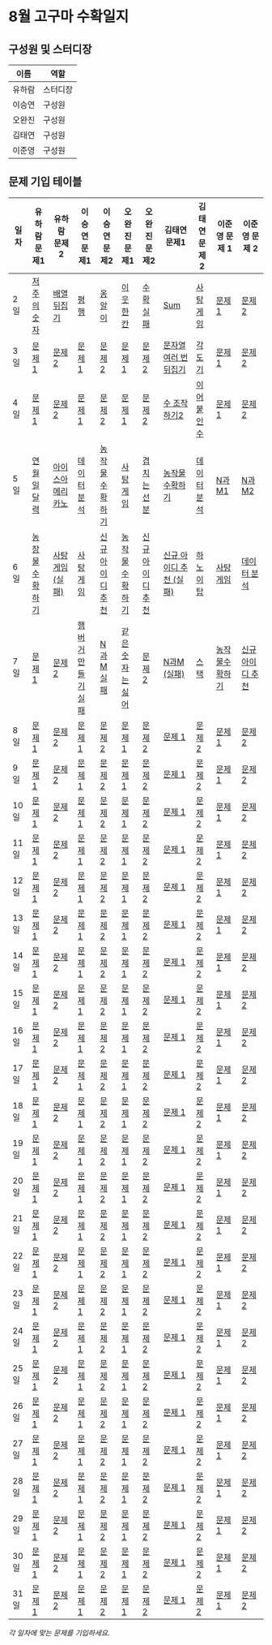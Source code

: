 # 8월 고구마 수확일지

## 구성원 및 스터디장

| 이름   | 역할    |
| ------ | ------- |
| 유하람 | 스터디장 |
| 이승연 | 구성원  |
| 오완진 | 구성원  |
| 김태연 | 구성원  |
| 이준영 | 구성원  |

## 문제 기입 테이블

<table>
  <thead>
    <tr>
      <th>일차</th>
      <th>유하람 문제1</th>
      <th>유하람 문제2</th>
      <th>이승연 문제1</th>
      <th>이승연 문제2</th>
      <th>오완진 문제1</th>
      <th>오완진 문제2</th>
      <th>김태연 문제1</th>
      <th>김태연 문제2</th>
      <th>이준영 문제 1</th>
      <th>이준영 문제 2</th>
    </tr>
  </thead>
  <tbody>
    <tr>
      <td>2일</td>
      <td><a href="유하람/프로그래머스/0/120871. 저주의 숫자 3">저주의 숫자</a></td>
      <td><a href="유하람/프로그래머스/0/120821. 배열 뒤집기">배열 뒤집기</a></td>
      <td><a href="이승연/프로그래머스/0/120875. 평행">평행</a></td>
      <td><a href="이승연/프로그래머스/0/120956. 옹알이 （1）">옹알이</a></td>
      <td><a href="오완진/프로그래머스/1/250125. ［PCCE 기출문제］ 9번 ／ 이웃한 칸">이웃 한칸</a></td>
      <td><a href="https://github.com/ssafy-12-seoul-8/SWEET_POTATOES/issues/1">수확 실패</a></td>
      <td><a href="김태연/SWEA/D3/1209. ［S／W 문제해결 기본］ 2일차 － Sum">Sum</a></td>
      <td><a href="김태연/백준/Silver/3085. 사탕 게임">사탕 게임</a></td>
      <td><a href="#">문제 1</a></td>
      <td><a href="#">문제 2</a></td>
    </tr>
    <tr>
      <td>3일</td>
      <td><a href="#">문제 1</a></td>
      <td><a href="#">문제 2</a></td>
      <td><a href="#">문제 1</a></td>
      <td><a href="#">문제 2</a></td>
      <td><a href="#">문제 1</a></td>
      <td><a href="#">문제 2</a></td>
      <td><a href="김태연/프로그래머스/0/181913. 문자열 여러 번 뒤집기">문자열 여러 번 뒤집기</a></td>
      <td><a href="김태연/프로그래머스/0/120829. 각도기">각도기</a></td>
      <td><a href="#">문제 1</a></td>
      <td><a href="#">문제 2</a></td>
    </tr>
    <tr>
      <td>4일</td>
      <td><a href="#">문제 1</a></td>
      <td><a href="#">문제 2</a></td>
      <td><a href="#">문제 1</a></td>
      <td><a href="#">문제 2</a></td>
      <td><a href="#">문제 1</a></td>
      <td><a href="#">문제 2</a></td>
      <td><a href="김태연/프로그래머스/0/181925. 수 조작하기 2">수 조작하기2</a></td>
      <td><a href="김태연/프로그래머스/0/181928. 이어 붙인 수">이어붙인 수</a></td>
      <td><a href="#">문제 1</a></td>
      <td><a href="#">문제 2</a></td>
    </tr>
    <tr>
      <td>5일</td>
      <td><a href="유하람/SWEA/D1/2056. 연월일 달력">연월일달력</a></td>
      <td><a href="유하람/프로그래머스/0/120819. 아이스 아메리카노">아이스아메리카노</a></td>
      <td><a href="이승연/프로그래머스/1/250121. ［PCCE 기출문제］ 10번 ／ 데이터 분석">데이터분석</a></td>
      <td><a href="이승연/SWEA/D3/2805. 농작물 수확하기">농작물 수확하기</a></td>
      <td><a href="오완진/백준/Silver/3085. 사탕 게임">사탕게임</a></td>
      <td><a href="오완진/프로그래머스/0/120876. 겹치는 선분의 길이">겹치는선분</a></td>
      <td><a href="김태연/SWEA/D3/2805. 농작물 수확하기">농작물수확하기</a></td>
      <td><a href="김태연/프로그래머스/1/250121. ［PCCE 기출문제］ 10번 ／ 데이터 분석">데이터분석</a></td>
      <td><a href="이준영/백준/Silver/15649. N과 M （1）">N과M1</a></td>
      <td><a href="이준영/백준/Silver/15650. N과 M （2）">N과M2</a></td>
    </tr>  
    <tr>
      <td>6일</td>
      <td><a href="유하람/SWEA/D3/2805. 농작물 수확하기">농장물수확하기</a></td>
      <td><a href="#">사탕게임(실패)</a></td>
      <td><a href="이승연/백준/Silver/3085. 사탕 게임">사탕게임</a></td>
      <td><a href="이승연/프로그래머스/1/72410. 신규 아이디 추천">신규 아이디 추천</a></td>
      <td><a href="오완진/SWEA/D3/2805. 농작물 수확하기">농작물수확하기</a></td>
      <td><a href="오완진/프로그래머스/1/72410. 신규 아이디 추천">신규아이디추천</a></td>
      <td><a href="#">신규 아이디 추천 (실패)</a></td>
      <td><a href="김태연/프로그래머스/2/12946. 하노이의 탑">하노이탑</a></td>
      <td><a href="이준영/백준/Silver/3085. 사탕 게임">사탕게임</a></td>
      <td><a href="이준영/프로그래머스/1/250121. ［PCCE 기출문제］ 10번 ／ 데이터 분석">데이터 분석</a></td>
    </tr>
    <tr>
      <td>7일</td>
      <td><a href="#">문제 1</a></td>
      <td><a href="#">문제 2</a></td>
      <td><a href="#">햄버거 만들기 실패</a></td>
      <td><a href="#">N과 M 실패</a></td>
      <td><a href="오완진/프로그래머스/1/12906. 같은 숫자는 싫어">같은숫자는싫어</a></td>
      <td><a href="#">문제 2</a></td>
      <td><a href="#">N과M (실패)</a></td>
      <td><a href="김태연/백준/Silver/28278. 스택 2">스택</a></td>
      <td><a href="이준영/SWEA/D3/2805. 농작물 수확하기">농작물수확하기</a></td>
      <td><a href="이준영/프로그래머스/1/72410. 신규 아이디 추천">신규 아이디 추천</a></td>
    </tr>
    <tr>
      <td>8일</td>
      <td><a href="#">문제 1</a></td>
      <td><a href="#">문제 2</a></td>
      <td><a href="#">문제 1</a></td>
      <td><a href="#">문제 2</a></td>
      <td><a href="#">문제 1</a></td>
      <td><a href="#">문제 2</a></td>
      <td><a href="#">문제 1</a></td>
      <td><a href="#">문제 2</a></td>
      <td><a href="#">문제 1</a></td>
      <td><a href="#">문제 2</a></td>
    </tr>
    <tr>
      <td>9일</td>
      <td><a href="#">문제 1</a></td>
      <td><a href="#">문제 2</a></td>
      <td><a href="#">문제 1</a></td>
      <td><a href="#">문제 2</a></td>
      <td><a href="#">문제 1</a></td>
      <td><a href="#">문제 2</a></td>
      <td><a href="#">문제 1</a></td>
      <td><a href="#">문제 2</a></td>
      <td><a href="#">문제 1</a></td>
      <td><a href="#">문제 2</a></td>
    </tr>
    <tr>
      <td>10일</td>
      <td><a href="#">문제 1</a></td>
      <td><a href="#">문제 2</a></td>
      <td><a href="#">문제 1</a></td>
      <td><a href="#">문제 2</a></td>
      <td><a href="#">문제 1</a></td>
      <td><a href="#">문제 2</a></td>
      <td><a href="#">문제 1</a></td>
      <td><a href="#">문제 2</a></td>
      <td><a href="#">문제 1</a></td>
      <td><a href="#">문제 2</a></td>
    </tr>
    <tr>
      <td>11일</td>
      <td><a href="#">문제 1</a></td>
      <td><a href="#">문제 2</a></td>
      <td><a href="#">문제 1</a></td>
      <td><a href="#">문제 2</a></td>
      <td><a href="#">문제 1</a></td>
      <td><a href="#">문제 2</a></td>
      <td><a href="#">문제 1</a></td>
      <td><a href="#">문제 2</a></td>
      <td><a href="#">문제 1</a></td>
      <td><a href="#">문제 2</a></td>
    </tr>
    <tr>
      <td>12일</td>
      <td><a href="#">문제 1</a></td>
      <td><a href="#">문제 2</a></td>
      <td><a href="#">문제 1</a></td>
      <td><a href="#">문제 2</a></td>
      <td><a href="#">문제 1</a></td>
      <td><a href="#">문제 2</a></td>
      <td><a href="#">문제 1</a></td>
      <td><a href="#">문제 2</a></td>
      <td><a href="#">문제 1</a></td>
      <td><a href="#">문제 2</a></td>
    </tr>
    <tr>
      <td>13일</td>
      <td><a href="#">문제 1</a></td>
      <td><a href="#">문제 2</a></td>
      <td><a href="#">문제 1</a></td>
      <td><a href="#">문제 2</a></td>
      <td><a href="#">문제 1</a></td>
      <td><a href="#">문제 2</a></td>
      <td><a href="#">문제 1</a></td>
      <td><a href="#">문제 2</a></td>
      <td><a href="#">문제 1</a></td>
      <td><a href="#">문제 2</a></td>
    </tr>
    <tr>
      <td>14일</td>
      <td><a href="#">문제 1</a></td>
      <td><a href="#">문제 2</a></td>
      <td><a href="#">문제 1</a></td>
      <td><a href="#">문제 2</a></td>
      <td><a href="#">문제 1</a></td>
      <td><a href="#">문제 2</a></td>
      <td><a href="#">문제 1</a></td>
      <td><a href="#">문제 2</a></td>
      <td><a href="#">문제 1</a></td>
      <td><a href="#">문제 2</a></td>
    </tr>
    <tr>
      <td>15일</td>
      <td><a href="#">문제 1</a></td>
      <td><a href="#">문제 2</a></td>
      <td><a href="#">문제 1</a></td>
      <td><a href="#">문제 2</a></td>
      <td><a href="#">문제 1</a></td>
      <td><a href="#">문제 2</a></td>
      <td><a href="#">문제 1</a></td>
      <td><a href="#">문제 2</a></td>
      <td><a href="#">문제 1</a></td>
      <td><a href="#">문제 2</a></td>
    </tr>
    <tr>
      <td>16일</td>
      <td><a href="#">문제 1</a></td>
      <td><a href="#">문제 2</a></td>
      <td><a href="#">문제 1</a></td>
      <td><a href="#">문제 2</a></td>
      <td><a href="#">문제 1</a></td>
      <td><a href="#">문제 2</a></td>
      <td><a href="#">문제 1</a></td>
      <td><a href="#">문제 2</a></td>
      <td><a href="#">문제 1</a></td>
      <td><a href="#">문제 2</a></td>
    </tr>
    <tr>
      <td>17일</td>
      <td><a href="#">문제 1</a></td>
      <td><a href="#">문제 2</a></td>
      <td><a href="#">문제 1</a></td>
      <td><a href="#">문제 2</a></td>
      <td><a href="#">문제 1</a></td>
      <td><a href="#">문제 2</a></td>
      <td><a href="#">문제 1</a></td>
      <td><a href="#">문제 2</a></td>
      <td><a href="#">문제 1</a></td>
      <td><a href="#">문제 2</a></td>
    </tr>
    <tr>
      <td>18일</td>
      <td><a href="#">문제 1</a></td>
      <td><a href="#">문제 2</a></td>
      <td><a href="#">문제 1</a></td>
      <td><a href="#">문제 2</a></td>
      <td><a href="#">문제 1</a></td>
      <td><a href="#">문제 2</a></td>
      <td><a href="#">문제 1</a></td>
      <td><a href="#">문제 2</a></td>
      <td><a href="#">문제 1</a></td>
      <td><a href="#">문제 2</a></td>
    </tr>
    <tr>
      <td>19일</td>
      <td><a href="#">문제 1</a></td>
      <td><a href="#">문제 2</a></td>
      <td><a href="#">문제 1</a></td>
      <td><a href="#">문제 2</a></td>
      <td><a href="#">문제 1</a></td>
      <td><a href="#">문제 2</a></td>
      <td><a href="#">문제 1</a></td>
      <td><a href="#">문제 2</a></td>
      <td><a href="#">문제 1</a></td>
      <td><a href="#">문제 2</a></td>
    </tr>
    <tr>
      <td>20일</td>
      <td><a href="#">문제 1</a></td>
      <td><a href="#">문제 2</a></td>
      <td><a href="#">문제 1</a></td>
      <td><a href="#">문제 2</a></td>
      <td><a href="#">문제 1</a></td>
      <td><a href="#">문제 2</a></td>
      <td><a href="#">문제 1</a></td>
      <td><a href="#">문제 2</a></td>
      <td><a href="#">문제 1</a></td>
      <td><a href="#">문제 2</a></td>
    </tr>
    <tr>
      <td>21일</td>
      <td><a href="#">문제 1</a></td>
      <td><a href="#">문제 2</a></td>
      <td><a href="#">문제 1</a></td>
      <td><a href="#">문제 2</a></td>
      <td><a href="#">문제 1</a></td>
      <td><a href="#">문제 2</a></td>
      <td><a href="#">문제 1</a></td>
      <td><a href="#">문제 2</a></td>
      <td><a href="#">문제 1</a></td>
      <td><a href="#">문제 2</a></td>
    </tr>
    <tr>
      <td>22일</td>
      <td><a href="#">문제 1</a></td>
      <td><a href="#">문제 2</a></td>
      <td><a href="#">문제 1</a></td>
      <td><a href="#">문제 2</a></td>
      <td><a href="#">문제 1</a></td>
      <td><a href="#">문제 2</a></td>
      <td><a href="#">문제 1</a></td>
      <td><a href="#">문제 2</a></td>
      <td><a href="#">문제 1</a></td>
      <td><a href="#">문제 2</a></td>
    </tr>
    <tr>
      <td>23일</td>
      <td><a href="#">문제 1</a></td>
      <td><a href="#">문제 2</a></td>
      <td><a href="#">문제 1</a></td>
      <td><a href="#">문제 2</a></td>
      <td><a href="#">문제 1</a></td>
      <td><a href="#">문제 2</a></td>
      <td><a href="#">문제 1</a></td>
      <td><a href="#">문제 2</a></td>
      <td><a href="#">문제 1</a></td>
      <td><a href="#">문제 2</a></td>
    </tr>
    <tr>
      <td>24일</td>
      <td><a href="#">문제 1</a></td>
      <td><a href="#">문제 2</a></td>
      <td><a href="#">문제 1</a></td>
      <td><a href="#">문제 2</a></td>
      <td><a href="#">문제 1</a></td>
      <td><a href="#">문제 2</a></td>
      <td><a href="#">문제 1</a></td>
      <td><a href="#">문제 2</a></td>
      <td><a href="#">문제 1</a></td>
      <td><a href="#">문제 2</a></td>
    </tr>
    <tr>
      <td>25일</td>
      <td><a href="#">문제 1</a></td>
      <td><a href="#">문제 2</a></td>
      <td><a href="#">문제 1</a></td>
      <td><a href="#">문제 2</a></td>
      <td><a href="#">문제 1</a></td>
      <td><a href="#">문제 2</a></td>
      <td><a href="#">문제 1</a></td>
      <td><a href="#">문제 2</a></td>
      <td><a href="#">문제 1</a></td>
      <td><a href="#">문제 2</a></td>
    </tr>
    <tr>
      <td>26일</td>
      <td><a href="#">문제 1</a></td>
      <td><a href="#">문제 2</a></td>
      <td><a href="#">문제 1</a></td>
      <td><a href="#">문제 2</a></td>
      <td><a href="#">문제 1</a></td>
      <td><a href="#">문제 2</a></td>
      <td><a href="#">문제 1</a></td>
      <td><a href="#">문제 2</a></td>
      <td><a href="#">문제 1</a></td>
      <td><a href="#">문제 2</a></td>
    </tr>
    <tr>
      <td>27일</td>
      <td><a href="#">문제 1</a></td>
      <td><a href="#">문제 2</a></td>
      <td><a href="#">문제 1</a></td>
      <td><a href="#">문제 2</a></td>
      <td><a href="#">문제 1</a></td>
      <td><a href="#">문제 2</a></td>
      <td><a href="#">문제 1</a></td>
      <td><a href="#">문제 2</a></td>
      <td><a href="#">문제 1</a></td>
      <td><a href="#">문제 2</a></td>
    </tr>
    <tr>
      <td>28일</td>
      <td><a href="#">문제 1</a></td>
      <td><a href="#">문제 2</a></td>
      <td><a href="#">문제 1</a></td>
      <td><a href="#">문제 2</a></td>
      <td><a href="#">문제 1</a></td>
      <td><a href="#">문제 2</a></td>
      <td><a href="#">문제 1</a></td>
      <td><a href="#">문제 2</a></td>
      <td><a href="#">문제 1</a></td>
      <td><a href="#">문제 2</a></td>
    </tr>
    <tr>
      <td>29일</td>
      <td><a href="#">문제 1</a></td>
      <td><a href="#">문제 2</a></td>
      <td><a href="#">문제 1</a></td>
      <td><a href="#">문제 2</a></td>
      <td><a href="#">문제 1</a></td>
      <td><a href="#">문제 2</a></td>
      <td><a href="#">문제 1</a></td>
      <td><a href="#">문제 2</a></td>
      <td><a href="#">문제 1</a></td>
      <td><a href="#">문제 2</a></td>
    </tr>
    <tr>
      <td>30일</td>
      <td><a href="#">문제 1</a></td>
      <td><a href="#">문제 2</a></td>
      <td><a href="#">문제 1</a></td>
      <td><a href="#">문제 2</a></td>
      <td><a href="#">문제 1</a></td>
      <td><a href="#">문제 2</a></td>
      <td><a href="#">문제 1</a></td>
      <td><a href="#">문제 2</a></td>
      <td><a href="#">문제 1</a></td>
      <td><a href="#">문제 2</a></td>
    </tr>
    <tr>
      <td>31일</td>
      <td><a href="#">문제 1</a></td>
      <td><a href="#">문제 2</a></td>
      <td><a href="#">문제 1</a></td>
      <td><a href="#">문제 2</a></td>
      <td><a href="#">문제 1</a></td>
      <td><a href="#">문제 2</a></td>
      <td><a href="#">문제 1</a></td>
      <td><a href="#">문제 2</a></td>
      <td><a href="#">문제 1</a></td>
      <td><a href="#">문제 2</a></td>
    </tr>
  </tbody>
</table>

*각 일차에 맞는 문제를 기입하세요.*

